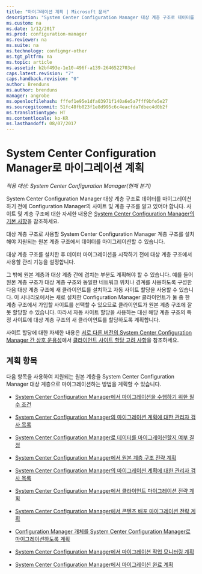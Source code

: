 ```yaml
---
title: "마이그레이션 계획 | Microsoft 문서"
description: "System Center Configuration Manager 대상 계층 구조로 데이터를 마이그레이션하기 전에 사이트 및 계층에 알아봅니다."
ms.custom: na
ms.date: 1/12/2017
ms.prod: configuration-manager
ms.reviewer: na
ms.suite: na
ms.technology: configmgr-other
ms.tgt_pltfrm: na
ms.topic: article
ms.assetid: b2bf493e-1e10-496f-a139-2646522703ed
caps.latest.revision: "7"
caps.handback.revision: "0"
author: Brenduns
ms.author: brenduns
manager: angrobe
ms.openlocfilehash: fffef1e95e1dfa03971f140a6e5a7fff9bfe5e27
ms.sourcegitcommit: 51fc48fb023f1e8d995c6c4eacfda7dbec4d0b2f
ms.translationtype: HT
ms.contentlocale: ko-KR
ms.lasthandoff: 08/07/2017
---
```

# <a name="plan-for-migration-to-system-center-configuration-manager"></a>System Center Configuration Manager로 마이그레이션 계획

*적용 대상: System Center Configuration Manager(현재 분기)*

System Center Configuration Manager 대상 계층 구조로 데이터를 마이그레이션하기 전에 Configuration Manager의 사이트 및 계층 구조를 알고 있어야 합니다. 사이트 및 계층 구조에 대한 자세한 내용은 [System Center Configuration Manager의 기본 사항](../../core/understand/fundamentals.md)을 참조하세요.  

 대상 계층 구조로 사용할 System Center Configuration Manager 계층 구조를 설치해야 지원되는 원본 계층 구조에서 데이터를 마이그레이션할 수 있습니다.  

 대상 계층 구조를 설치한 후 데이터 마이그레이션을 시작하기 전에 대상 계층 구조에서 사용할 관리 기능을 설정합니다.  

 그 밖에 원본 계층과 대상 계층 간에 겹치는 부분도 계획해야 할 수 있습니다. 예를 들어 원본 계층 구조가 대상 계층 구조와 동일한 네트워크 위치나 경계를 사용하도록 구성한 다음 대상 계층 구조에 새 클라이언트를 설치하고 자동 사이트 할당을 사용할 수 있습니다. 이 시나리오에서는 새로 설치한 Configuration Manager 클라이언트가 둘 중 한 계층 구조에서 가입할 사이트를 선택할 수 있으므로 클라이언트가 원본 계층 구조에 잘못 할당할 수 있습니다. 따라서 자동 사이트 할당을 사용하는 대신 해당 계층 구조의 특정 사이트에 대상 계층 구조의 새 클라이언트를 할당하도록 계획합니다.  

 사이트 할당에 대한 자세한 내용은 [서로 다른 버전의 System Center Configuration Manager 간 상호 운용성](../../core/plan-design/hierarchy/interoperability-between-different-versions.md)에서 [클라이언트 사이트 할당 고려 사항](../../core/plan-design/hierarchy/interoperability-between-different-versions.md#BKMK_SupConfigSiteAssignment)을 참조하세요.  

## <a name="plan-topics"></a>계획 항목  
 다음 항목을 사용하여 지원되는 원본 계층을 System Center Configuration Manager 대상 계층으로 마이그레이션하는 방법을 계획할 수 있습니다.

-   [System Center Configuration Manager에서 마이그레이션을 수행하기 위한 필수 조건](../../core/migration/prerequisites-for-migration.md)  

-   [System Center Configuration Manager의 마이그레이션 계획에 대한 관리자 검사 목록](../../core/migration/administrator-checklists-for-migration-planning.md)  

-   [System Center Configuration Manager로 데이터를 마이그레이션할지 여부 결정](../../core/migration/determine-whether-to-migrate-data.md)  

-   [System Center Configuration Manager에서 원본 계층 구조 전략 계획](../../core/migration/planning-a-source-hierarchy-strategy.md)  

-   [System Center Configuration Manager의 마이그레이션 계획에 대한 관리자 검사 목록](../../core/migration/administrator-checklists-for-migration-planning.md)  

-   [System Center Configuration Manager에서 클라이언트 마이그레이션 전략 계획](../../core/migration/planning-a-client-migration-strategy.md)  

-   [System Center Configuration Manager에서 콘텐츠 배포 마이그레이션 전략 계획](../../core/migration/planning-a-content-deployment-migration-strategy.md)  

-   [Configuration Manager 개체를 System Center Configuration Manager로 마이그레이션하도록 계획](../../core/migration/planning-for-the-migration-of-objects.md)  

-   [System Center Configuration Manager에서 마이그레이션 작업 모니터링 계획](../../core/migration/planning-to-monitor-migration-activity.md)  

-   [System Center Configuration Manager에서 마이그레이션 완료 계획](../../core/migration/planning-to-complete-migration.md)  
